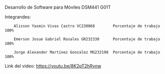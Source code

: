 Desarrollo de Software para Móviles DSM441 G01T

Integrandes:

        Alisson Yasmin Vivas Castro VC230868        Porcentaje de trabajo 100%

        Emerson Josue Gabriel Rosales GR232330      Porcentaje de trabajo 100%
         
        Jorge Alexander Martinez Gonzalez MG232198  Porcentaje de trabajo 100%
        
Link del video: https://youtu.be/8K2pT2hRynw
